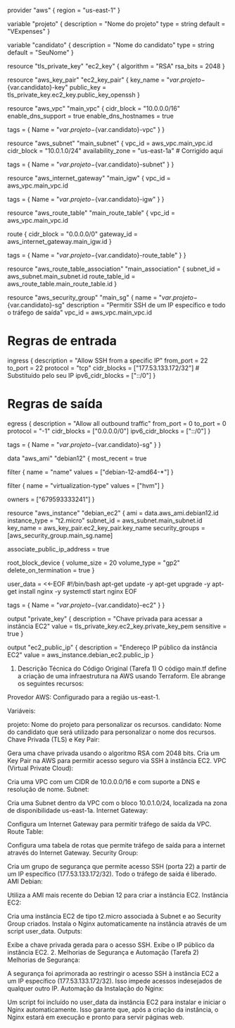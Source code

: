 provider "aws" {
  region = "us-east-1"
}

variable "projeto" {
  description = "Nome do projeto"
  type        = string
  default     = "VExpenses"
}

variable "candidato" {
  description = "Nome do candidato"
  type        = string
  default     = "SeuNome"
}

resource "tls_private_key" "ec2_key" {
  algorithm = "RSA"
  rsa_bits  = 2048
}

resource "aws_key_pair" "ec2_key_pair" {
  key_name   = "${var.projeto}-${var.candidato}-key"
  public_key = tls_private_key.ec2_key.public_key_openssh
}

resource "aws_vpc" "main_vpc" {
  cidr_block           = "10.0.0.0/16"
  enable_dns_support   = true
  enable_dns_hostnames = true

  tags = {
    Name = "${var.projeto}-${var.candidato}-vpc"
  }
}

resource "aws_subnet" "main_subnet" {
  vpc_id            = aws_vpc.main_vpc.id
  cidr_block        = "10.0.1.0/24"
  availability_zone = "us-east-1a"  # Corrigido aqui

  tags = {
    Name = "${var.projeto}-${var.candidato}-subnet"
  }
}

resource "aws_internet_gateway" "main_igw" {
  vpc_id = aws_vpc.main_vpc.id

  tags = {
    Name = "${var.projeto}-${var.candidato}-igw"
  }
}

resource "aws_route_table" "main_route_table" {
  vpc_id = aws_vpc.main_vpc.id

  route {
    cidr_block = "0.0.0.0/0"
    gateway_id = aws_internet_gateway.main_igw.id
  }

  tags = {
    Name = "${var.projeto}-${var.candidato}-route_table"
  }
}

resource "aws_route_table_association" "main_association" {
  subnet_id      = aws_subnet.main_subnet.id
  route_table_id = aws_route_table.main_route_table.id
}

resource "aws_security_group" "main_sg" {
  name        = "${var.projeto}-${var.candidato}-sg"
  description = "Permitir SSH de um IP específico e todo o tráfego de saída"
  vpc_id      = aws_vpc.main_vpc.id

  # Regras de entrada
  ingress {
    description      = "Allow SSH from a specific IP"
    from_port        = 22
    to_port          = 22
    protocol         = "tcp"
    cidr_blocks      = ["177.53.133.172/32"]  # Substituído pelo seu IP
    ipv6_cidr_blocks = ["::/0"]
  }

  # Regras de saída
  egress {
    description      = "Allow all outbound traffic"
    from_port        = 0
    to_port          = 0
    protocol         = "-1"
    cidr_blocks      = ["0.0.0.0/0"]
    ipv6_cidr_blocks = ["::/0"]
  }

  tags = {
    Name = "${var.projeto}-${var.candidato}-sg"
  }
}

data "aws_ami" "debian12" {
  most_recent = true

  filter {
    name   = "name"
    values = ["debian-12-amd64-*"]
  }

  filter {
    name   = "virtualization-type"
    values = ["hvm"]
  }

  owners = ["679593333241"]
}

resource "aws_instance" "debian_ec2" {
  ami             = data.aws_ami.debian12.id
  instance_type   = "t2.micro"
  subnet_id       = aws_subnet.main_subnet.id
  key_name        = aws_key_pair.ec2_key_pair.key_name
  security_groups = [aws_security_group.main_sg.name]

  associate_public_ip_address = true

  root_block_device {
    volume_size           = 20
    volume_type           = "gp2"
    delete_on_termination = true
  }

  user_data = <<-EOF
              #!/bin/bash
              apt-get update -y
              apt-get upgrade -y
              apt-get install nginx -y
              systemctl start nginx
              EOF

  tags = {
    Name = "${var.projeto}-${var.candidato}-ec2"
  }
}

output "private_key" {
  description = "Chave privada para acessar a instância EC2"
  value       = tls_private_key.ec2_key.private_key_pem
  sensitive   = true
}

output "ec2_public_ip" {
  description = "Endereço IP público da instância EC2"
  value       = aws_instance.debian_ec2.public_ip
}

1. Descrição Técnica do Código Original (Tarefa 1)
O código main.tf define a criação de uma infraestrutura na AWS usando Terraform. Ele abrange os seguintes recursos:

Provedor AWS: Configurado para a região us-east-1.

Variáveis:

projeto: Nome do projeto para personalizar os recursos.
candidato: Nome do candidato que será utilizado para personalizar o nome dos recursos.
Chave Privada (TLS) e Key Pair:

Gera uma chave privada usando o algoritmo RSA com 2048 bits.
Cria um Key Pair na AWS para permitir acesso seguro via SSH à instância EC2.
VPC (Virtual Private Cloud):

Cria uma VPC com um CIDR de 10.0.0.0/16 e com suporte a DNS e resolução de nome.
Subnet:

Cria uma Subnet dentro da VPC com o bloco 10.0.1.0/24, localizada na zona de disponibilidade us-east-1a.
Internet Gateway:

Configura um Internet Gateway para permitir tráfego de saída da VPC.
Route Table:

Configura uma tabela de rotas que permite tráfego de saída para a internet através do Internet Gateway.
Security Group:

Cria um grupo de segurança que permite acesso SSH (porta 22) a partir de um IP específico (177.53.133.172/32).
Todo o tráfego de saída é liberado.
AMI Debian:

Utiliza a AMI mais recente do Debian 12 para criar a instância EC2.
Instância EC2:

Cria uma instância EC2 de tipo t2.micro associada à Subnet e ao Security Group criados.
Instala o Nginx automaticamente na instância através de um script user_data.
Outputs:

Exibe a chave privada gerada para o acesso SSH.
Exibe o IP público da instância EC2.
2. Melhorias de Segurança e Automação (Tarefa 2)
Melhorias de Segurança:

A segurança foi aprimorada ao restringir o acesso SSH à instância EC2 a um IP específico (177.53.133.172/32). Isso impede acessos indesejados de qualquer outro IP.
Automação da Instalação do Nginx:

Um script foi incluído no user_data da instância EC2 para instalar e iniciar o Nginx automaticamente. Isso garante que, após a criação da instância, o Nginx estará em execução e pronto para servir páginas web.
